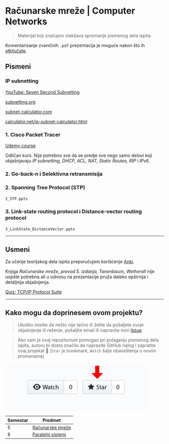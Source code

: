 # Računarske mreže | Computer Networks

> Materijal koji značajno olakšava spremanje pismenog dela ispita.

Komentarisanje zvaničnih `.pdf` prezentacija je moguće nakon što ih [otključate](https://smallpdf.com/unlock-pdf/).

## Pismeni

### IP subnetting

[YouTube: Seven Second Subnetting](https://www.youtube.com/watch?v=ZxAwQB8TZsM)

[subnetting.org](https://subnetting.org/)

[subnet-calculator.com](http://www.subnet-calculator.com/)

[calculator.net/ip-subnet-calculator.html](https://www.calculator.net/ip-subnet-calculator.html)

### 1. Cisco Packet Tracer

[Udemy course](https://www.udemy.com/course/cisco-ccna-packet-tracer-ultimate-labs-ccna-exam-prep-labs/)

Odličan kurs. Nije potrebno sve da se predje sve nego samo delovi koji objašnjavaju *IP subnetting, DHCP, ACL, NAT, Static Routes, RIP* i *IPv6*.

### 2. Go-back-n i Selektivna retransmisija

### 2. Spanning Tree Protocol (STP)

`2_STP.pptx`

### 3. Link-state routing protocol i Distance-vector routing protocol

`3_LinkState_DistanceVector.pptx`


---

## Usmeni

Za učenje teorijskog dela ispita preporučujem korišćenje [Anki](https://apps.ankiweb.net/).

Knjiga *Računarske mreže, prevod 5. izdanja, Tanenbaum, Wetherall* nije uopšte potrebna ali u odnosu na prezentacije pruža daleko opširnija i detaljnija objašnjenja. 

[Quiz: TCP/IP Protocol Suite](https://highered.mheducation.com/sites/0073376043/student_view0/index.html)

---

## Kako mogu da doprinesem ovom projektu?

> Ukoliko mislite da nešto nije tačno ili želite da pošaljete svoje objašnjenje ili rešenje, pošaljite email ili napravite novi [Issue](https://help.github.com/en/articles/creating-an-issue).

> Ako vam je ovaj repozitorium pomogao pri polaganju pismenog dela ispita, autoru bi dosta značilo da napravite GitHub nalog i zapratite ovaj projekat 🙂 (`Star` je bookmark, `Watch` šalje obaveštenja o novim promenama)

![watch_star](watch_star.png)

|Semestar|Predmet|
|---|---|
|5|[Računarske mreže](https://github.com/ivankoma/Racunarske_mreze)|
|8|[Paralelni sistemi](https://github.com/ivankoma/Paralelni_sistemi)|